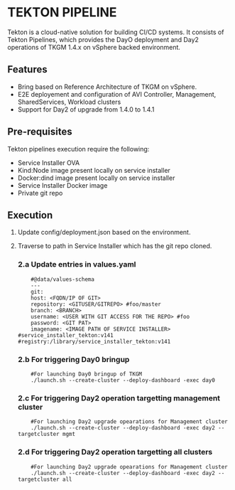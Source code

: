 # TEKTON PIPELINE 

Tekton is a cloud-native solution for building CI/CD systems. It consists of Tekton Pipelines, which provides the DayO deployment and Day2 operations of TKGM 1.4.x on vSphere backed environment. 

## Features

- Bring based on Reference Architecture of TKGM on vSphere.
- E2E deployement and configuration of AVI Controller, Management, SharedServices, Workload clusters 
- Support for Day2 of upgrade from 1.4.0 to 1.4.1


## Pre-requisites

Tekton pipelines execution require the following: 

- Service Installer OVA
- Kind:Node image present locally on service installer
- Docker:dind image present locally on service installer
- Service Installer Docker image
- Private git repo

## Execution

1. Update config/deployment.json based on the environment. 
2. Traverse to path in Service Installer which has the git repo cloned.

    ### 2.a Update entries in values.yaml
    ```cat values.yaml
        #@data/values-schema
        ---
        git:
        host: <FQDN/IP OF GIT>
        repository: <GITUSER/GITREPO> #foo/master
        branch: <BRANCH>
        username: <USER WITH GIT ACCESS FOR THE REPO> #foo
        password: <GIT PAT>
        imagename: <IMAGE PATH OF SERVICE INSTALLER> #service_installer_tekton:v141 #registry:/library/service_installer_tekton:v141
    ```
    ### 2.b For triggering Day0 bringup
    ``` 
        #For launching Day0 bringup of TKGM
        ./launch.sh --create-cluster --deploy-dashboard -exec day0
    ```
    ### 2.c For triggering Day2 operation targetting management cluster
    ``` 
        #For launching Day2 upgrade opearations for Management cluster
        ./launch.sh --create-cluster --deploy-dashboard -exec day2 --targetcluster mgmt
    ```
    ### 2.d For triggering Day2 operation targetting all clusters
    ``` 
        #For launching Day2 upgrade opearations for Management cluster
        ./launch.sh --create-cluster --deploy-dashboard -exec day2 --targetcluster all
    ```
    


